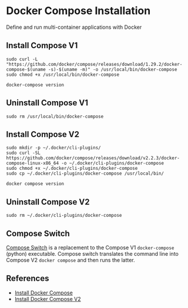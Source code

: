# Docker Compose Installation

Define and run multi-container applications with Docker

## Install Compose V1
```
sudo curl -L "https://github.com/docker/compose/releases/download/1.29.2/docker-compose-$(uname -s)-$(uname -m)" -o /usr/local/bin/docker-compose
sudo chmod +x /usr/local/bin/docker-compose
```
```
docker-compose version
```

## Uninstall Compose V1
```
sudo rm /usr/local/bin/docker-compose
```

## Install Compose V2
```
sudo mkdir -p ~/.docker/cli-plugins/
sudo curl -SL https://github.com/docker/compose/releases/download/v2.2.3/docker-compose-linux-x86_64 -o ~/.docker/cli-plugins/docker-compose
sudo chmod +x ~/.docker/cli-plugins/docker-compose
sudo cp ~/.docker/cli-plugins/docker-compose /usr/local/bin/
```
```
docker compose version
```

## Uninstall Compose V2
```
sudo rm ~/.docker/cli-plugins/docker-compose
```

## Compose Switch
[Compose Switch](https://github.com/docker/compose-switch/) is a replacement to the Compose V1 `docker-compose` (python) executable. Compose switch translates the command line into Compose V2 `docker compose` and then runs the latter.

## References
- [Install Docker Compose](https://docs.docker.com/compose/install/)
- [Install Docker Compose V2](https://docs.docker.com/compose/cli-command/)